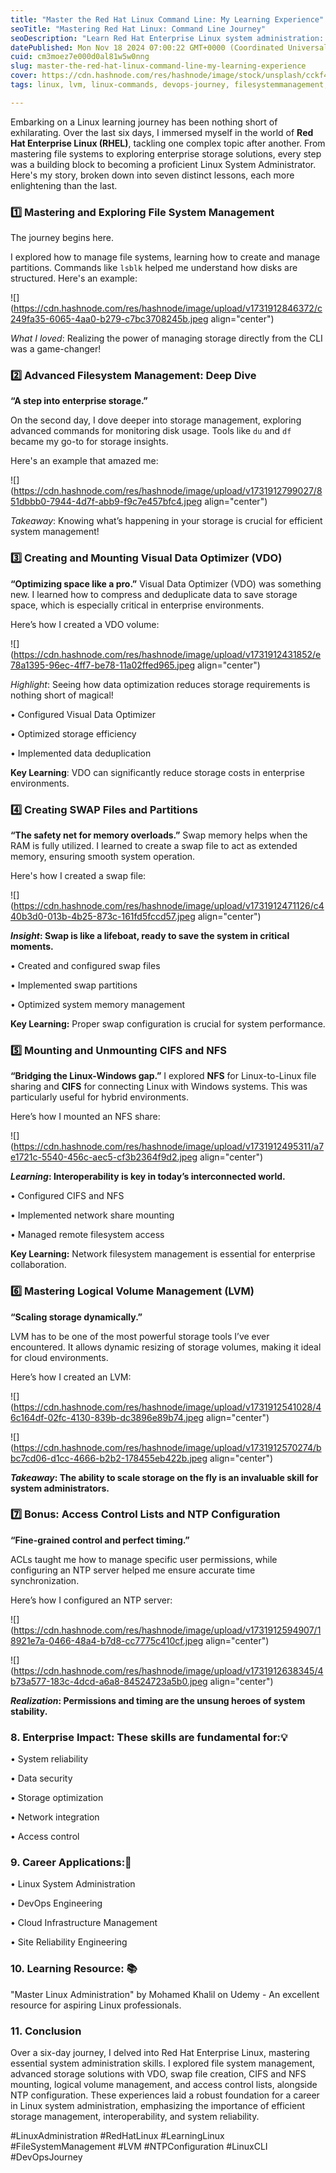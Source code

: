 ```yaml
---
title: "Master the Red Hat Linux Command Line: My Learning Experience"
seoTitle: "Mastering Red Hat Linux: Command Line Journey"
seoDescription: "Learn Red Hat Enterprise Linux system administration: file system management, advanced storage solutions for a promising IT career"
datePublished: Mon Nov 18 2024 07:00:22 GMT+0000 (Coordinated Universal Time)
cuid: cm3moez7e000d0al81w5w0nng
slug: master-the-red-hat-linux-command-line-my-learning-experience
cover: https://cdn.hashnode.com/res/hashnode/image/stock/unsplash/cckf4TsHAuw/upload/2de46879313aed0b350e1421df067507.jpeg
tags: linux, lvm, linux-commands, devops-journey, filesystemmanagement, learning-linux-for-devops, ntpconfiguration, redhatlinux

---
```


Embarking on a Linux learning journey has been nothing short of exhilarating. Over the last six days, I immersed myself in the world of **Red Hat Enterprise Linux (RHEL)**, tackling one complex topic after another. From mastering file systems to exploring enterprise storage solutions, every step was a building block to becoming a proficient Linux System Administrator. Here's my story, broken down into seven distinct lessons, each more enlightening than the last.

### 1️⃣ Mastering and Exploring File System Management

The journey begins here.

I explored how to manage file systems, learning how to create and manage partitions. Commands like `lsblk` helped me understand how disks are structured. Here's an example:

![](https://cdn.hashnode.com/res/hashnode/image/upload/v1731912846372/c249fa35-6065-4aa0-b279-c7bc3708245b.jpeg align="center")

*What I loved*: Realizing the power of managing storage directly from the CLI was a game-changer!

### 2️⃣ Advanced Filesystem Management: Deep Dive

**“A step into enterprise storage.”**

On the second day, I dove deeper into storage management, exploring advanced commands for monitoring disk usage. Tools like `du` and `df` became my go-to for storage insights.

Here's an example that amazed me:

![](https://cdn.hashnode.com/res/hashnode/image/upload/v1731912799027/851dbbb0-7944-4d7f-abb9-f9c7e457bfc4.jpeg align="center")

*Takeaway*: Knowing what’s happening in your storage is crucial for efficient system management!

### 3️⃣ Creating and Mounting Visual Data Optimizer (VDO)

**“Optimizing space like a pro.”** Visual Data Optimizer (VDO) was something new. I learned how to compress and deduplicate data to save storage space, which is especially critical in enterprise environments.

Here’s how I created a VDO volume:

![](https://cdn.hashnode.com/res/hashnode/image/upload/v1731912431852/e78a1395-96ec-4ff7-be78-11a02ffed965.jpeg align="center")

*Highlight*: Seeing how data optimization reduces storage requirements is nothing short of magical!

• Configured Visual Data Optimizer

• Optimized storage efficiency

• Implemented data deduplication

**Key Learning**: VDO can significantly reduce storage costs in enterprise environments.

### 4️⃣ Creating SWAP Files and Partitions

**“The safety net for memory overloads.”** Swap memory helps when the RAM is fully utilized. I learned to create a swap file to act as extended memory, ensuring smooth system operation.

Here's how I created a swap file:

![](https://cdn.hashnode.com/res/hashnode/image/upload/v1731912471126/c440b3d0-013b-4b25-873c-161fd5fccd57.jpeg align="center")

***Insight*: Swap is like a lifeboat, ready to save the system in critical moments.**

• Created and configured swap files

• Implemented swap partitions

• Optimized system memory management

**Key Learning:** Proper swap configuration is crucial for system performance.

### 5️⃣ Mounting and Unmounting CIFS and NFS

**“Bridging the Linux-Windows gap.”** I explored **NFS** for Linux-to-Linux file sharing and **CIFS** for connecting Linux with Windows systems. This was particularly useful for hybrid environments.

Here’s how I mounted an NFS share:

![](https://cdn.hashnode.com/res/hashnode/image/upload/v1731912495311/a7e1721c-5540-456c-aec5-cf3b2364f9d2.jpeg align="center")

***Learning*: Interoperability is key in today’s interconnected world.**

• Configured CIFS and NFS

• Implemented network share mounting

• Managed remote filesystem access

**Key Learning:** Network filesystem management is essential for enterprise collaboration.

### 6️⃣ Mastering Logical Volume Management (LVM)

**“Scaling storage dynamically.”**

LVM has to be one of the most powerful storage tools I’ve ever encountered. It allows dynamic resizing of storage volumes, making it ideal for cloud environments.

Here’s how I created an LVM:

![](https://cdn.hashnode.com/res/hashnode/image/upload/v1731912541028/46c164df-02fc-4130-839b-dc3896e89b74.jpeg align="center")

![](https://cdn.hashnode.com/res/hashnode/image/upload/v1731912570274/bbc7cd06-d1cc-4666-b2b2-178455eb422b.jpeg align="center")

***Takeaway*: The ability to scale storage on the fly is an invaluable skill for system administrators.**

### 7️⃣ Bonus: Access Control Lists and NTP Configuration

**“Fine-grained control and perfect timing.”**

ACLs taught me how to manage specific user permissions, while configuring an NTP server helped me ensure accurate time synchronization.

Here’s how I configured an NTP server:

![](https://cdn.hashnode.com/res/hashnode/image/upload/v1731912594907/18921e7a-0466-48a4-b7d8-cc7775c410cf.jpeg align="center")

![](https://cdn.hashnode.com/res/hashnode/image/upload/v1731912638345/4b73a577-183c-4dcd-a6a8-84524723a5b0.jpeg align="center")

***Realization*: Permissions and timing are the unsung heroes of system stability.**

### 8\. Enterprise Impact: These skills are fundamental for:💡

• System reliability

• Data security

• Storage optimization

• Network integration

• Access control

### 9\. Career Applications:🎯

• Linux System Administration

• DevOps Engineering

• Cloud Infrastructure Management

• Site Reliability Engineering

### 10\. Learning Resource: 📚

"Master Linux Administration" by Mohamed Khalil on Udemy - An excellent resource for aspiring Linux professionals.

### 11\. Conclusion

Over a six-day journey, I delved into Red Hat Enterprise Linux, mastering essential system administration skills. I explored file system management, advanced storage solutions with VDO, swap file creation, CIFS and NFS mounting, logical volume management, and access control lists, alongside NTP configuration. These experiences laid a robust foundation for a career in Linux system administration, emphasizing the importance of efficient storage management, interoperability, and system reliability.

#LinuxAdministration #RedHatLinux #LearningLinux #FileSystemManagement #LVM #NTPConfiguration #LinuxCLI #DevOpsJourney